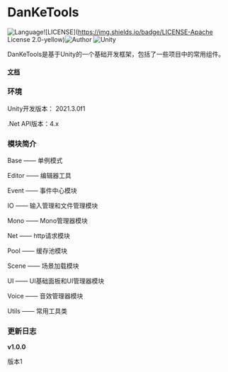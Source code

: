 # DanKeTools

![Language](https://img.shields.io/badge/Language-Csharp-C#)![LICENSE](https://img.shields.io/badge/LICENSE-Apache License 2.0-yellow)![Author](https://img.shields.io/badge/Author-DanKe-blue) ![Unity](https://img.shields.io/badge/Unity-2021.3.0f1-red)

DanKeTools是基于Unity的一个基础开发框架，包括了一些项目中的常用组件。

#### [文档](https://github.com/DanKE123abc/DanKeTools/blob/main/DanKeTools/README.md)

### 环境

Unity开发版本： 2021.3.0f1

.Net API版本：4.x

### 模块简介

Base —— 单例模式

Editor —— 编辑器工具

Event —— 事件中心模块

IO —— 输入管理和文件管理模块

Mono —— Mono管理器模块

Net —— http请求模块

Pool —— 缓存池模块

Scene —— 场景加载模块

UI —— UI基础面板和UI管理器模块

Voice —— 音效管理器模块

Utils —— 常用工具类

### 更新日志

**v1.0.0**

版本1
